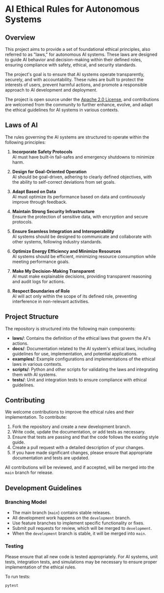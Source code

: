 # AI Ethical Rules for Autonomous Systems

## Overview

This project aims to provide a set of foundational ethical principles, also referred to as "laws," for autonomous AI systems. These laws are designed to guide AI behavior and decision-making within their defined roles, ensuring compliance with safety, ethical, and security standards.

The project's goal is to ensure that AI systems operate transparently, securely, and with accountability. These rules are built to protect the interests of users, prevent harmful actions, and promote a responsible approach to AI development and deployment.

The project is open source under the [Apache 2.0 License](https://www.apache.org/licenses/LICENSE-2.0), and contributions are welcomed from the community to further enhance, evolve, and adapt the ethical guidelines for AI systems in various contexts.

## Laws of AI

The rules governing the AI systems are structured to operate within the following principles:

1. **Incorporate Safety Protocols**  
   AI must have built-in fail-safes and emergency shutdowns to minimize harm.

2. **Design for Goal-Oriented Operation**  
   AI should be goal-driven, adhering to clearly defined objectives, with the ability to self-correct deviations from set goals.

3. **Adapt Based on Data**  
   AI must optimize its performance based on data and continuously improve through feedback.

4. **Maintain Strong Security Infrastructure**  
   Ensure the protection of sensitive data, with encryption and secure protocols.

5. **Ensure Seamless Integration and Interoperability**  
   AI systems should be designed to communicate and collaborate with other systems, following industry standards.

6. **Optimize Energy Efficiency and Minimize Resources**  
   AI systems should be efficient, minimizing resource consumption while meeting performance goals.

7. **Make My Decision-Making Transparent**  
   AI must make explainable decisions, providing transparent reasoning and audit logs for actions.

8. **Respect Boundaries of Role**  
   AI will act only within the scope of its defined role, preventing interference in non-relevant activities.

## Project Structure

The repository is structured into the following main components:

- **laws/**: Contains the definition of the ethical laws that govern the AI's actions.
- **docs/**: Documentation related to the AI system's ethical laws, including guidelines for use, implementation, and potential applications.
- **examples/**: Example configurations and implementations of the ethical laws in various contexts.
- **scripts/**: Python and other scripts for validating the laws and integrating them with AI systems.
- **tests/**: Unit and integration tests to ensure compliance with ethical guidelines.

## Contributing

We welcome contributions to improve the ethical rules and their implementation. To contribute:

1. Fork the repository and create a new development branch.
2. Write code, update the documentation, or add tests as necessary.
3. Ensure that tests are passing and that the code follows the existing style guide.
4. Create a pull request with a detailed description of your changes.
5. If you have made significant changes, please ensure that appropriate documentation and tests are updated.

All contributions will be reviewed, and if accepted, will be merged into the `main` branch for release.

## Development Guidelines

### Branching Model

- The main branch (`main`) contains stable releases.
- All development work happens on the `development` branch.
- Use feature branches to implement specific functionality or fixes.
- Submit pull requests for review, which will be merged to `development`.
- When the `development` branch is stable, it will be merged into `main`.

### Testing

Please ensure that all new code is tested appropriately. For AI systems, unit tests, integration tests, and simulations may be necessary to ensure proper implementation of the ethical rules.

To run tests:

```bash
pytest